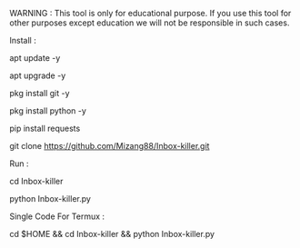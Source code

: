 WARNING :
This tool is only for educational purpose. If you use this tool for other purposes except education we will not be responsible in such cases.

Install :

apt update -y

apt upgrade -y

pkg install git -y

pkg install python -y

pip install requests

git clone https://github.com/Mizang88/Inbox-killer.git

Run :

cd Inbox-killer

python Inbox-killer.py

Single Code For Termux :

cd $HOME && cd Inbox-killer && python Inbox-killer.py
